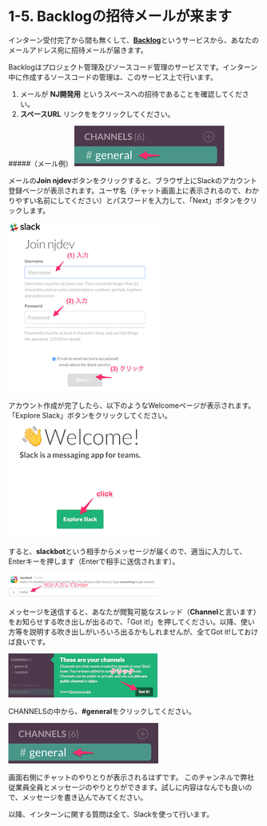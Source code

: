 # 1-5. Backlogの招待メールが来ます

インターン受付完了から間も無くして、[**Backlog**](http://www.backlog.jp/)というサービスから、あなたのメールアドレス宛に招待メールが届きます。

Backlogはプロジェクト管理及びソースコード管理のサービスです。インターン中に作成するソースコードの管理は、このサービス上で行います。

1. メールが **NJ開発用** というスペースへの招待であることを確認してください。
2. **スペースURL** リンクををクリックしてください。

#####（メール例）
![Backlog招待メール](../images/image-01-0006.png)

メールの**Join njdev**ボタンをクリックすると、ブラウザ上にSlackのアカウント登録ページが表示されます。ユーザ名（チャット画面上に表示されるので、わかりやすい名前にしてください）とパスワードを入力して、「Next」ボタンをクリックします。

![Slackアカウント作成ページ](../images/image-01-0002.png)

アカウント作成が完了したら、以下のようなWelcomeページが表示されます。「Explore Slack」ボタンをクリックしてください。
![Slackウェルカムページ](../images/image-01-0003.png)

すると、**slackbot**という相手からメッセージが届くので、適当に入力して、Enterキーを押します（Enterで相手に送信されます）。

![botとのチャット](../images/image-01-0004.png)

メッセージを送信すると、あなたが閲覧可能なスレッド（**Channel**と言います）をお知らせする吹き出しが出るので、「Got it!」を押してください。以降、使い方等を説明する吹き出しがいろいろ出るかもしれませんが、全てGot it!しておけば良いです。

![Slackからのお知らせ](../images/image-01-0005.png)

CHANNELSの中から、**#general**をクリックしてください。

![Channelを選択](../images/image-01-0006.png)

画面右側にチャットのやりとりが表示されるはずです。
このチャンネルで弊社従業員全員とメッセージのやりとりができます。試しに内容はなんでも良いので、メッセージを書き込んでみてください。

以降、インターンに関する質問は全て、Slackを使って行います。


